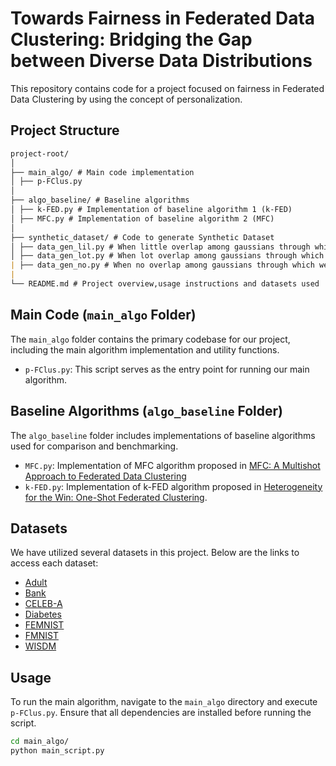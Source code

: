 # Towards Fairness in Federated Data Clustering: Bridging the Gap between Diverse Data Distributions

This repository contains code for a project focused on fairness in Federated Data Clustering by using the concept of personalization.


## Project Structure
```markdown
project-root/
│
├── main_algo/ # Main code implementation
│ ├── p-FClus.py
│
├── algo_baseline/ # Baseline algorithms
│ ├── k-FED.py # Implementation of baseline algorithm 1 (k-FED)
│ ├── MFC.py # Implementation of baseline algorithm 2 (MFC)
│
├── synthetic_dataset/ # Code to generate Synthetic Dataset
│ ├── data_gen_lil.py # When little overlap among gaussians through which we distribute data among various clients
│ ├── data_gen_lot.py # When lot overlap among gaussians through which we distribute data among various clients
| ├── data_gen_no.py # When no overlap among gaussians through which we distribute data among various clients
|
└── README.md # Project overview,usage instructions and datasets used

```
## Main Code (`main_algo` Folder)

The `main_algo` folder contains the primary codebase for our project, including the main algorithm implementation and utility functions.

- `p-FClus.py`: This script serves as the entry point for running our main algorithm.

## Baseline Algorithms (`algo_baseline` Folder)

The `algo_baseline` folder includes implementations of baseline algorithms used for comparison and benchmarking.

- `MFC.py`: Implementation of MFC algorithm proposed in [MFC: A Multishot Approach to Federated Data Clustering](https://ebooks.iospress.nl/doi/10.3233/FAIA230451)
- `k-FED.py`: Implementation of k-FED algorithm proposed in [Heterogeneity for the Win: One-Shot Federated Clustering](https://proceedings.mlr.press/v139/dennis21a.html).

## Datasets

We have utilized several datasets in this project. Below are the links to access each dataset:

- [Adult](https://docs.google.com/spreadsheets/d/112OQQZbZ9ApnFiW986vSropX8Xa_akc5T1umAFLCawU/edit?usp=sharing)
- [Bank](https://docs.google.com/spreadsheets/d/1qltcW9vjPd1AgobqVheQtymzrzn7TVQPYWWtvAuEcdc/edit?usp=sharing)
- [CELEB-A](https://github.com/TalwalkarLab/leaf/tree/master/data/celeba)
- [Diabetes](https://docs.google.com/spreadsheets/d/1AZ433lHb3Dhq5EJu2a3c-GHQIomSiq0yTCbw3nVphhs/edit?usp=sharing)
- [FEMNIST](https://github.com/TalwalkarLab/leaf/tree/master/data/femnist)
- [FMNIST](https://github.com/zalandoresearch/fashion-mnist/tree/master)
- [WISDM](https://www.cis.fordham.edu/wisdm/dataset.php)
## Usage

To run the main algorithm, navigate to the `main_algo` directory and execute `p-FClus.py`. Ensure that all dependencies are installed before running the script.

```bash
cd main_algo/
python main_script.py

